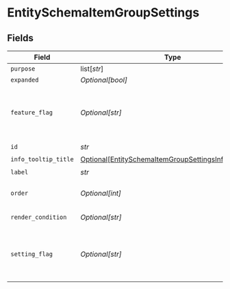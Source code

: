 # EntitySchemaItemGroupSettings


## Fields

| Field                                                                                                                           | Type                                                                                                                            | Required                                                                                                                        | Description                                                                                                                     | Example                                                                                                                         |
| ------------------------------------------------------------------------------------------------------------------------------- | ------------------------------------------------------------------------------------------------------------------------------- | ------------------------------------------------------------------------------------------------------------------------------- | ------------------------------------------------------------------------------------------------------------------------------- | ------------------------------------------------------------------------------------------------------------------------------- |
| `purpose`                                                                                                                       | list[*str*]                                                                                                                     | :heavy_minus_sign:                                                                                                              | N/A                                                                                                                             |                                                                                                                                 |
| `expanded`                                                                                                                      | *Optional[bool]*                                                                                                                | :heavy_minus_sign:                                                                                                              | N/A                                                                                                                             |                                                                                                                                 |
| `feature_flag`                                                                                                                  | *Optional[str]*                                                                                                                 | :heavy_minus_sign:                                                                                                              | This group should only be active when the feature flag is enabled                                                               | FF_MY_FEATURE_FLAG                                                                                                              |
| `id`                                                                                                                            | *str*                                                                                                                           | :heavy_check_mark:                                                                                                              | N/A                                                                                                                             |                                                                                                                                 |
| `info_tooltip_title`                                                                                                            | [Optional[EntitySchemaItemGroupSettingsInfoTooltipTitle]](../../models/shared/entityschemaitemgroupsettingsinfotooltiptitle.md) | :heavy_minus_sign:                                                                                                              | N/A                                                                                                                             |                                                                                                                                 |
| `label`                                                                                                                         | *str*                                                                                                                           | :heavy_check_mark:                                                                                                              | N/A                                                                                                                             |                                                                                                                                 |
| `order`                                                                                                                         | *Optional[int]*                                                                                                                 | :heavy_minus_sign:                                                                                                              | Render order of the group                                                                                                       |                                                                                                                                 |
| `render_condition`                                                                                                              | *Optional[str]*                                                                                                                 | :heavy_minus_sign:                                                                                                              | N/A                                                                                                                             | _is_composite_price = "false"                                                                                                   |
| `setting_flag`                                                                                                                  | *Optional[str]*                                                                                                                 | :heavy_minus_sign:                                                                                                              | This group should only be active when the setting is enabled                                                                    | MY_SETTING                                                                                                                      |